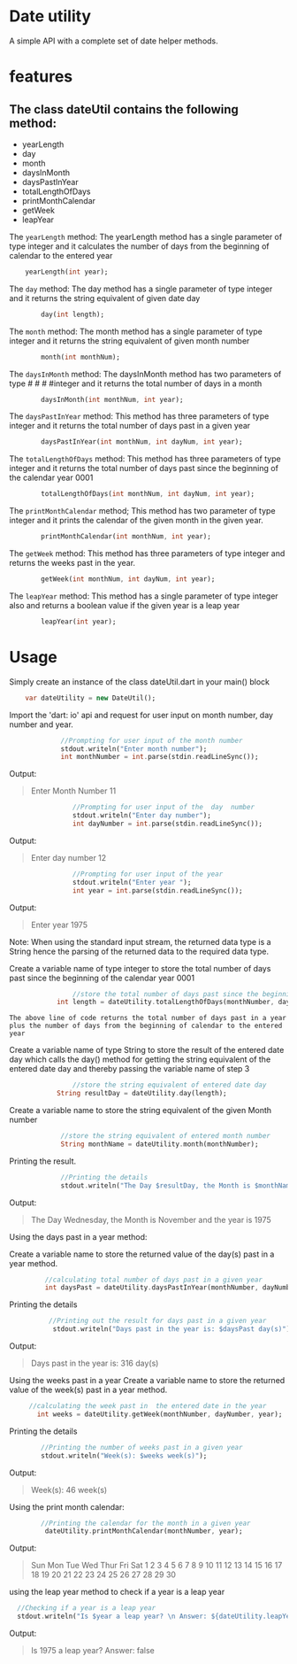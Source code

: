 # Date utility

A simple API with a complete set of date helper methods.

# features
## The class dateUtil contains the following method:
- yearLength
- day
- month
- daysInMonth
- daysPastInYear
- totalLengthOfDays
- printMonthCalendar
- getWeek
- leapYear

 The `yearLength` method:
    The yearLength method has a single parameter of type integer and it calculates the number of days from the beginning of calendar to the entered year
```dart
    yearLength(int year);
```

 The `day` method:
        The day method has a single parameter of type integer and it returns the string equivalent of given date day
```dart 
        day(int length);
```
 The `month` method:
       The month method has a single parameter of type integer and it returns the string equivalent of given month number
```dart
        month(int monthNum);
```
 The `daysInMonth` method:
         The daysInMonth method has two parameters of type # # # #integer and it returns the total number of days in a month
```dart
        daysInMonth(int monthNum, int year);
```

 The `daysPastInYear` method:
        This method has three parameters of type integer and it returns the total number of days past in a given year
```dart
        daysPastInYear(int monthNum, int dayNum, int year);
```

 The `totalLengthOfDays` method:
        This method has three parameters of type integer and it returns the total number of days past since the beginning of the calendar year 0001
```dart       
        totalLengthOfDays(int monthNum, int dayNum, int year);
```

 The `printMonthCalendar` method;
        This method has two parameter of type integer and it prints the calendar of the given month in the given year.
```dart
        printMonthCalendar(int monthNum, int year);
```

 The `getWeek` method:
        This method has three parameters of type integer and returns the weeks past in the year.
```dart
        getWeek(int monthNum, int dayNum, int year);
```

 The `leapYear` method:
        This method has a single parameter of type integer also and returns a boolean value if the given year is a leap year
```dart
        leapYear(int year);
```

# Usage
 Simply create an instance of the class dateUtil.dart in your main() block
```dart
    var dateUtility = new DateUtil();
```
 Import the 'dart: io' api and request for user input on month number, day number and year.
   ```dart
                //Prompting for user input of the month number
                stdout.writeln("Enter month number");
                int monthNumber = int.parse(stdin.readLineSync());
```
Output:
> Enter Month Number
> 11

```dart
                //Prompting for user input of the  day  number
                stdout.writeln("Enter day number");
                int dayNumber = int.parse(stdin.readLineSync());
```
Output:
> Enter day number
> 12

```dart
                //Prompting for user input of the year
                stdout.writeln("Enter year ");
                int year = int.parse(stdin.readLineSync());
```    
Output:
> Enter year
> 1975
   
 Note: When using the standard input stream, the returned data type is a String hence the parsing of the returned data to the required data type.

 Create a variable name of type integer to store the total number of days past since the beginning of the calendar year 0001
```dart
                //store the total number of days past since the beginning of the calendar year 0001
	        int length = dateUtility.totalLengthOfDays(monthNumber, dayNumber, year);
```
    The above line of code returns the total number of days past in a year plus the number of days from the beginning of calendar to the entered year

 Create a variable name of type String to store the result of the entered date day which calls the day() method for getting the string equivalent of the entered date day and thereby passing the variable name of step 3 
```dart
                //store the string equivalent of entered date day
	        String resultDay = dateUtility.day(length);
```
 Create a variable name to store the string equivalent of the given Month number
   ```dart
                //store the string equivalent of entered month number
                String monthName = dateUtility.month(monthNumber);
```

 Printing the result.
   ```dart
                //Printing the details
                stdout.writeln("The Day $resultDay, the Month is $monthName and the year is $year");
```
Output:
> The Day Wednesday, the Month is November and the year is 1975

 Using the days past in a year method:

Create a variable name to store the returned value of the day(s) past in a year method.
   ```dart
            //calculating total number of days past in a given year
            int daysPast = dateUtility.daysPastInYear(monthNumber, dayNumber, year);
```
 Printing the details
   ```dart
             //Printing out the result for days past in a given year
              stdout.writeln("Days past in the year is: $daysPast day(s)");
```
Output:
> Days past in the year is: 316 day(s)

 Using the weeks past in a year
 Create a variable name to store the returned value of the week(s) past in a year method.
   ```dart
        //calculating the week past in  the entered date in the year
          int weeks = dateUtility.getWeek(monthNumber, dayNumber, year);
```
 Printing the details
```dart
        //Printing the number of weeks past in a given year
        stdout.writeln("Week(s): $weeks week(s)");
```
Output: 
> Week(s): 46  week(s)

 Using the print month calendar:
```dart
        //Printing the calendar for the month in a given year
         dateUtility.printMonthCalendar(monthNumber, year);
```
Output:
> Sun     Mon     Tue     Wed     Thur    Fri     Sat
>                                                1
> 2       3       4       5       6       7       8
> 9       10      11      12      13      14      15
> 16      17      18      19      20      21      22
> 23      24      25      26      27      28      29
> 30


 using the leap year method to check if a year is a leap year
```dart
  //Checking if a year is a leap year
  stdout.writeln("Is $year a leap year? \n Answer: ${dateUtility.leapYear(year)}");
```
Output:
> Is 1975 a leap year?
> Answer: false 
